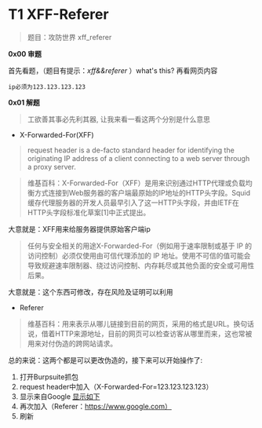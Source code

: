 # T1 XFF-Referer

> 题目：攻防世界 xff_referer

__0x00 审题__

首先看题，（题目有提示：_xff&&referer_ ）what's this? 再看网页内容

```
ip必须为123.123.123.123
```


__0x01 解题__

> 工欲善其事必先利其器, 让我来看一看这两个分别是什么意思

* X-Forwarded-For(XFF)

> request header is a de-facto standard header for identifying the originating IP address of a client connecting to a web server through a proxy server.

> 维基百科：X-Forwarded-For（XFF）是用来识别通过HTTP代理或负载均衡方式连接到Web服务器的客户端最原始的IP地址的HTTP头字段。Squid缓存代理服务器的开发人员最早引入了这一HTTP头字段，并由IETF在HTTP头字段标准化草案[1]中正式提出。

大意就是：XFF用来给服务器提供原始客户端ip

> 任何与安全相关的用途X-Forwarded-For（例如用于速率限制或基于 IP 的访问控制）必须仅使用由可信代理添加的 IP 地址。使用不可信的值可能会导致规避速率限制器、绕过访问控制、内存耗尽或其他负面的安全或可用性后果。

大意就是：这个东西可修改，存在风险及证明可以利用

* Referer

> 维基百科：用来表示从哪儿链接到目前的网页，采用的格式是URL。换句话说，借着HTTP来源地址，目前的网页可以检查访客从哪里而来，这也常被用来对付伪造的跨网站请求。

总的来说：这两个都是可以更改伪造的，接下来可以开始操作了:

1. 打开Burpsuite抓包
2. request header中加入（X-Forwarded-For=123.123.123.123）
3. 显示来自Google
 [显示如下](https://www.cnblogs.com/XXS-uic9/gallery/image/440464.html)
4. 再次加入（Referer：https://www.google.com）
5. 刷新







